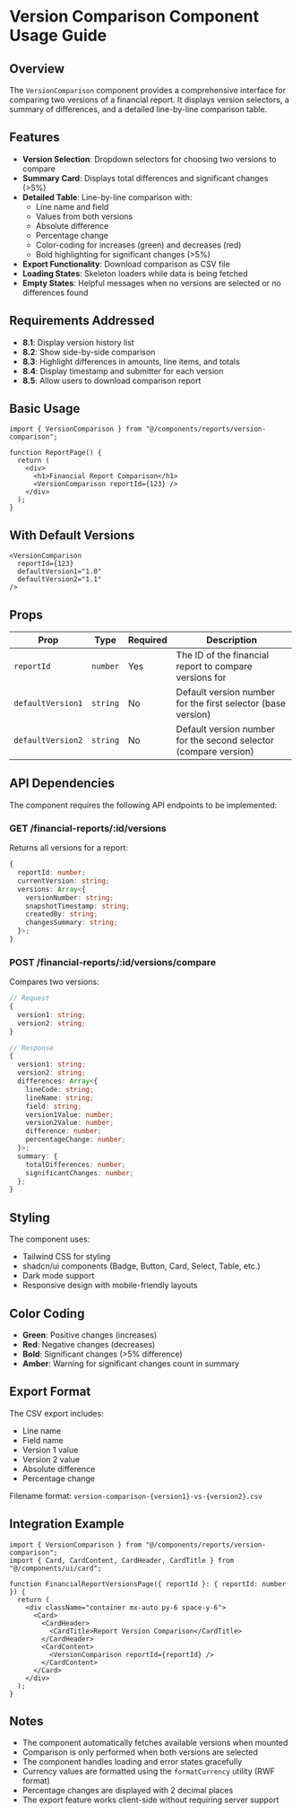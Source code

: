 # Version Comparison Component Usage Guide

## Overview

The `VersionComparison` component provides a comprehensive interface for comparing two versions of a financial report. It displays version selectors, a summary of differences, and a detailed line-by-line comparison table.

## Features

- **Version Selection**: Dropdown selectors for choosing two versions to compare
- **Summary Card**: Displays total differences and significant changes (>5%)
- **Detailed Table**: Line-by-line comparison with:
  - Line name and field
  - Values from both versions
  - Absolute difference
  - Percentage change
  - Color-coding for increases (green) and decreases (red)
  - Bold highlighting for significant changes (>5%)
- **Export Functionality**: Download comparison as CSV file
- **Loading States**: Skeleton loaders while data is being fetched
- **Empty States**: Helpful messages when no versions are selected or no differences found

## Requirements Addressed

- **8.1**: Display version history list
- **8.2**: Show side-by-side comparison
- **8.3**: Highlight differences in amounts, line items, and totals
- **8.4**: Display timestamp and submitter for each version
- **8.5**: Allow users to download comparison report

## Basic Usage

```tsx
import { VersionComparison } from "@/components/reports/version-comparison";

function ReportPage() {
  return (
    <div>
      <h1>Financial Report Comparison</h1>
      <VersionComparison reportId={123} />
    </div>
  );
}
```

## With Default Versions

```tsx
<VersionComparison 
  reportId={123} 
  defaultVersion1="1.0"
  defaultVersion2="1.1"
/>
```

## Props

| Prop | Type | Required | Description |
|------|------|----------|-------------|
| `reportId` | `number` | Yes | The ID of the financial report to compare versions for |
| `defaultVersion1` | `string` | No | Default version number for the first selector (base version) |
| `defaultVersion2` | `string` | No | Default version number for the second selector (compare version) |

## API Dependencies

The component requires the following API endpoints to be implemented:

### GET /financial-reports/:id/versions

Returns all versions for a report:

```typescript
{
  reportId: number;
  currentVersion: string;
  versions: Array<{
    versionNumber: string;
    snapshotTimestamp: string;
    createdBy: string;
    changesSummary: string;
  }>;
}
```

### POST /financial-reports/:id/versions/compare

Compares two versions:

```typescript
// Request
{
  version1: string;
  version2: string;
}

// Response
{
  version1: string;
  version2: string;
  differences: Array<{
    lineCode: string;
    lineName: string;
    field: string;
    version1Value: number;
    version2Value: number;
    difference: number;
    percentageChange: number;
  }>;
  summary: {
    totalDifferences: number;
    significantChanges: number;
  };
}
```

## Styling

The component uses:
- Tailwind CSS for styling
- shadcn/ui components (Badge, Button, Card, Select, Table, etc.)
- Dark mode support
- Responsive design with mobile-friendly layouts

## Color Coding

- **Green**: Positive changes (increases)
- **Red**: Negative changes (decreases)
- **Bold**: Significant changes (>5% difference)
- **Amber**: Warning for significant changes count in summary

## Export Format

The CSV export includes:
- Line name
- Field name
- Version 1 value
- Version 2 value
- Absolute difference
- Percentage change

Filename format: `version-comparison-{version1}-vs-{version2}.csv`

## Integration Example

```tsx
import { VersionComparison } from "@/components/reports/version-comparison";
import { Card, CardContent, CardHeader, CardTitle } from "@/components/ui/card";

function FinancialReportVersionsPage({ reportId }: { reportId: number }) {
  return (
    <div className="container mx-auto py-6 space-y-6">
      <Card>
        <CardHeader>
          <CardTitle>Report Version Comparison</CardTitle>
        </CardHeader>
        <CardContent>
          <VersionComparison reportId={reportId} />
        </CardContent>
      </Card>
    </div>
  );
}
```

## Notes

- The component automatically fetches available versions when mounted
- Comparison is only performed when both versions are selected
- The component handles loading and error states gracefully
- Currency values are formatted using the `formatCurrency` utility (RWF format)
- Percentage changes are displayed with 2 decimal places
- The export feature works client-side without requiring server support
